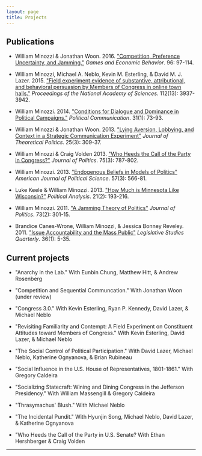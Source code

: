 ```yaml
---
layout: page
title: Projects
---
```


## Publications

- William Minozzi & Jonathan Woon. 2016. 
["Competition, Preference Uncertainty, and Jamming."](http://www.sciencedirect.com/science/article/pii/S0899825616000166)
*Games and Economic Behavior*. 96: 97-114.

- William Minozzi, Michael A. Neblo, Kevin M. Esterling, & David M. J. Lazer. 2015. 
["Field experiment evidence of substantive, attributional, and behavioral persuasion by 
Members of Congress in online town halls."](http://www.pnas.org/content/112/13/3937.abstract?sid=d04bba5b-170a-40f3-9ef4-2db3b19a982d) 
*Proceedings of the National Academy of Sciences*. 112(13): 3937-3942.

- William Minozzi. 2014. 
["Conditions for Dialogue and Dominance in Political Campaigns."](http://www.tandfonline.com/doi/abs/10.1080/10584609.2012.747191)
*Political Communication*. 31(1): 73-93.

- William Minozzi & Jonathan Woon. 2013.
["Lying Aversion, Lobbying, and Context in a Strategic Communication Experiment"](http://jtp.sagepub.com/content/25/3/309.abstract)
*Journal of Theoretical Politics*. 25(3): 309-37.

- William Minozzi & Craig Volden 2013.
["Who Heeds the Call of the Party in Congress?"](http://www.journals.uchicago.edu/doi/abs/10.1017/S0022381613000480)
*Journal of Politics*. 75(3): 787-802.

- William Minozzi. 2013. 
["Endogenous Beliefs in Models of Politics"](http://onlinelibrary.wiley.com/doi/10.1111/ajps.12021/abstract)
*American Journal of Political Science*. 57(3): 566-81.

- Luke Keele & William Minozzi. 2013. 
["How Much is Minnesota Like Wisconsin?"](http://pan.oxfordjournals.org/content/21/2/193)
*Political Analysis*. 21(2): 193-216.

- William Minozzi. 2011. 
["A Jamming Theory of Politics"](http://www.journals.uchicago.edu/doi/abs/10.1017/S0022381611000296)
*Journal of Politics*. 73(2): 301-15.

- Brandice Canes-Wrone, William Minozzi, & Jessica Bonney Reveley. 2011. 
["Issue Accountability and the Mass Public"](http://onlinelibrary.wiley.com/doi/10.1111/j.1939-9162.2010.00002.x/abstract)
*Legislative Studies Quarterly*. 36(1): 5-35.

## Current projects

- "Anarchy in the Lab." With Eunbin Chung, Matthew Hitt, & Andrew Rosenberg

- "Competition and Sequential Communcation." With Jonathan Woon (under review)

- "Congress 3.0." With Kevin Esterling, Ryan P. Kennedy, David Lazer, &  Michael Neblo

- "Revisiting Familiarity and Contempt: A Field Experiment on Constituent Attitudes toward Members of Congress." With Kevin Esterling, David Lazer, & Michael Neblo

- "The Social Control of Political Participation." With David Lazer, Michael Neblo, Katherine Ognyanova, & Brian Rubineau

- "Social Influence in the U.S. House of Representatives, 1801-1861." With Gregory Caldeira

- "Socializing Statecraft: Wining and Dining Congress in the Jefferson Presidency." With William Massengill & Gregory Caldeira

- "Thrasymachus' Blush." With Michael Neblo

- "The Incidental Pundit." With Hyunjin Song, Michael Neblo, David Lazer, & Katherine Ognyanova

- "Who Heeds the Call of the Party in U.S. Senate? With Ethan Hershberger & Craig Volden

---